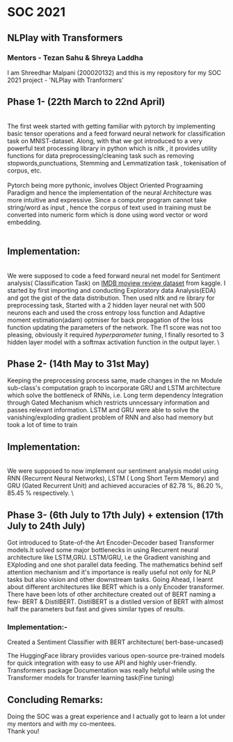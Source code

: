 # SOC 2021
## NLPlay with Transformers
### Mentors - Tezan Sahu & Shreya Laddha

I am Shreedhar Malpani (200020132) and this is my repository for my SOC 2021 project - 'NLPlay with Tranformers'

 ## Phase 1- (22th March to 22nd April)
\
The first week started with getting familiar with pytorch by implementing basic tensor operations and a feed forward neural network for classification task on MNIST-dataset. Along, with that we got introduced to a very powerful text processing library in python which is nltk , it provides utility functions for data preprocessing/cleaning task such as removing stopwords,punctuations, Stemming and Lemmatization task , tokenisation of corpus, etc.
\
<br/>
Pytorch being more pythonic, involves Object Oriented Prograaming Paradigm and hence the implementation of the neural Architecture was more intuitive and expressive. Since a computer program cannot take string/word as input , hence the corpus of text used in training must be converted into numeric form which is done using word vector or word embedding. 
\
<br/>
## Implementation:
\
We were supposed to code a feed forward neural net model for Sentiment analysis( Classification Task) on [IMDB moview review dataset](https://www.kaggle.com/lakshmi25npathi/imdb-dataset-of-50k-movie-reviews) from kaggle. I started by first importing and conducting Exploratory data Analysis(EDA) and got the gist of the data distribution. Then used nltk and re library for preprocessing task, Started with a 2 hidden layer neural net with 500 neurons each and used the cross entropy loss function and Adaptive moment estimation(adam) optmiser for back propagation of the loss function updating the parameters of the network. The f1 score was not too pleasing, obviously it required _hyperparameter tuning_, I finally resorted to 3 hidden layer model with a softmax activation function in the output layer. 
\

## Phase 2-  (14th May to 31st May)

Keeping the preprocessing process same, made changes in the nn Module sub-class's computation graph to incorporate GRU and LSTM architecture which solve the bottleneck of RNNs, i.e. Long term dependency Integration through Gated Mechanism which restricts unncessary information and passes relevant information. LSTM and GRU were able to solve the vanishing/exploding gradient problem of RNN and also had memory but took a lot of time to train

## Implementation:
\
We were supposed to now implement our sentiment analysis model using RNN (Recurrent Neural Networks), LSTM ( Long Short Term Memory) and GRU (Gated Recurrent Unit) and achieved accuracies of 82.78 %, 86.20 %, 85.45 % respectively.
\

## Phase 3- (6th July to 17th July) + extension (17th July to 24th July)

Got introduced to State-of-the Art Encoder-Decoder based Transformer models.It solved some major bottlenecks in using Recurrent neural architecture like LSTM,GRU. LSTM/GRU, i.e the Gradient vanishing and EXploding and one shot parallel data feeding. The mathematics behind self attention mechanism and it's importance is really useful not only for NLP tasks but also vision and other downstream tasks. Going Ahead, I learnt about different architectures like BERT which is a only Encoder transformer. There have been lots of other architecture created out of BERT naming a few-  BERT & DistilBERT. DistilBERT is a distiled version of BERT with almost half the parameters but fast and gives similar types of results. 

### Implementation:- 
Created a Sentiment Classifier with BERT architecture( bert-base-uncased)

The  HuggingFace library proviides various open-source pre-trained models for quick integration with easy to use API and highly user-friendly. Transformers package Documentation was really helpful while using the Transformer models for transfer learning task(Fine tuning)

## Concluding Remarks:

Doing the SOC was a great experience and I actually got to learn a lot under my mentors and with my co-mentees.
\
Thank you!
